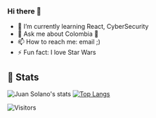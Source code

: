 ### Hi there 👋

- 🌱 I’m currently learning React, CyberSecurity
- 💬 Ask me about Colombia 🥰 
- 📫 How to reach me: email ;)
- ⚡ Fun fact: I love Star Wars 

## 👀 Stats


![Juan Solano's stats](https://github-readme-stats.vercel.app/api?username=JuanDavidSolano&show_icons=true&count_private=true&show_owner=true&theme=graywhite)
[![Top Langs](https://github-readme-stats.vercel.app/api/top-langs/?username=JuanDavidSolano&layout=compact)](https://github.com/anuraghazra/github-readme-stats)



![Visitors](https://visitor-badge.glitch.me/badge?page_id=github_JuanDavidSolano)
